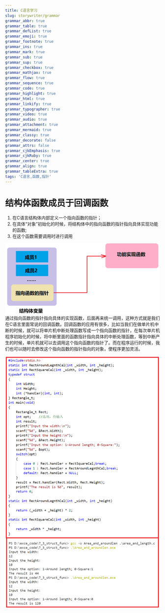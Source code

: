 ```yaml
---
title: C语言学习
slug: storywriter/grammar
grammar_abbr: true
grammar_table: true
grammar_defList: true
grammar_emoji: true
grammar_footnote: true
grammar_ins: true
grammar_mark: true
grammar_sub: true
grammar_sup: true
grammar_checkbox: true
grammar_mathjax: true
grammar_flow: true
grammar_sequence: true
grammar_code: true
grammar_highlight: true
grammar_html: true
grammar_linkify: true
grammar_typographer: true
grammar_video: true
grammar_audio: true
grammar_attachment: true
grammar_mermaid: true
grammar_classy: true
grammar_decorate: false
grammar_attrs: false
grammar_cjkEmphasis: true
grammar_cjkRuby: true
grammar_center: true
grammar_align: true
grammar_tableExtra: true
tags: 'C语言,函数,指针'
---
```

# 结构体函数成员于回调函数
1. 在C语言结构体内部定义一个指向函数的指针；
2. 在具体“对象”初始化的时候，将结构体中的指向函数的指针指向具体实现功能的函数;
3. 在这个函数需要调用时进行调用

![结构体回调函数实现](./images/1668496375664.png)
通过指向函数的指针指向具体的实现函数，后面再来统一调用，这种方式就是我们在C语言里面常说的回调函数。回调函数的应用有很多，比如当我们在做单片机中断的时候，就可以将单片机中断处理函数写成一个指向函数的指针，在每次单片机程序初始化的时候，将中断里面的函数指针指向具体的中断处理函数，等到中断产生的时候，单片机就可以去调用这个指向函数的指针了。而在程序运行的时候，我们也可以随时去修改这个指向函数的指针指向的对象，使程序更加灵活。

![代码实现与测试结果](./images/1668497103870.png)

